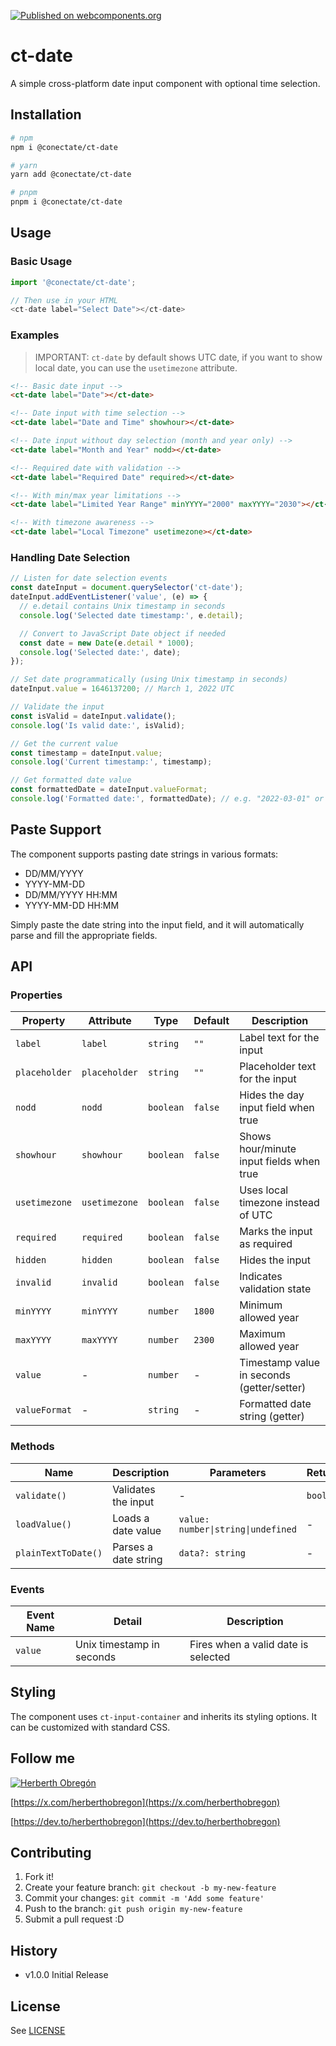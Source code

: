 [![Published on webcomponents.org](https://img.shields.io/badge/webcomponents.org-published-blue.svg)](https://github.com/conectate/ct-date)

# ct-date

A simple cross-platform date input component with optional time selection.

## Installation

```sh
# npm
npm i @conectate/ct-date

# yarn
yarn add @conectate/ct-date

# pnpm
pnpm i @conectate/ct-date
```

## Usage

### Basic Usage

```javascript
import '@conectate/ct-date';

// Then use in your HTML
<ct-date label="Select Date"></ct-date>
```

### Examples

> IMPORTANT: `ct-date` by default shows UTC date, if you want to show local date, you can use the `usetimezone` attribute.

```html
<!-- Basic date input -->
<ct-date label="Date"></ct-date>

<!-- Date input with time selection -->
<ct-date label="Date and Time" showhour></ct-date>

<!-- Date input without day selection (month and year only) -->
<ct-date label="Month and Year" nodd></ct-date>

<!-- Required date with validation -->
<ct-date label="Required Date" required></ct-date>

<!-- With min/max year limitations -->
<ct-date label="Limited Year Range" minYYYY="2000" maxYYYY="2030"></ct-date>

<!-- With timezone awareness -->
<ct-date label="Local Timezone" usetimezone></ct-date>
```

### Handling Date Selection

```javascript
// Listen for date selection events
const dateInput = document.querySelector('ct-date');
dateInput.addEventListener('value', (e) => {
  // e.detail contains Unix timestamp in seconds
  console.log('Selected date timestamp:', e.detail);

  // Convert to JavaScript Date object if needed
  const date = new Date(e.detail * 1000);
  console.log('Selected date:', date);
});

// Set date programmatically (using Unix timestamp in seconds)
dateInput.value = 1646137200; // March 1, 2022 UTC

// Validate the input
const isValid = dateInput.validate();
console.log('Is valid date:', isValid);

// Get the current value
const timestamp = dateInput.value;
console.log('Current timestamp:', timestamp);

// Get formatted date value
const formattedDate = dateInput.valueFormat;
console.log('Formatted date:', formattedDate); // e.g. "2022-03-01" or "2022-03-01T12:30:00Z"
```

## Paste Support

The component supports pasting date strings in various formats:

- DD/MM/YYYY
- YYYY-MM-DD
- DD/MM/YYYY HH:MM
- YYYY-MM-DD HH:MM

Simply paste the date string into the input field, and it will automatically parse and fill the appropriate fields.

## API

### Properties

| Property      | Attribute     | Type      | Default | Description                                |
| ------------- | ------------- | --------- | ------- | ------------------------------------------ |
| `label`       | `label`       | `string`  | `""`    | Label text for the input                   |
| `placeholder` | `placeholder` | `string`  | `""`    | Placeholder text for the input             |
| `nodd`        | `nodd`        | `boolean` | `false` | Hides the day input field when true        |
| `showhour`    | `showhour`    | `boolean` | `false` | Shows hour/minute input fields when true   |
| `usetimezone` | `usetimezone` | `boolean` | `false` | Uses local timezone instead of UTC         |
| `required`    | `required`    | `boolean` | `false` | Marks the input as required                |
| `hidden`      | `hidden`      | `boolean` | `false` | Hides the input                            |
| `invalid`     | `invalid`     | `boolean` | `false` | Indicates validation state                 |
| `minYYYY`     | `minYYYY`     | `number`  | `1800`  | Minimum allowed year                       |
| `maxYYYY`     | `maxYYYY`     | `number`  | `2300`  | Maximum allowed year                       |
| `value`       | -             | `number`  | -       | Timestamp value in seconds (getter/setter) |
| `valueFormat` | -             | `string`  | -       | Formatted date string (getter)             |

### Methods

| Name                | Description          | Parameters                         | Returns   |
| ------------------- | -------------------- | ---------------------------------- | --------- |
| `validate()`        | Validates the input  | -                                  | `boolean` |
| `loadValue()`       | Loads a date value   | `value: number\|string\|undefined` | -         |
| `plainTextToDate()` | Parses a date string | `data?: string`                    | -         |

### Events

| Event Name | Detail                    | Description                         |
| ---------- | ------------------------- | ----------------------------------- |
| `value`    | Unix timestamp in seconds | Fires when a valid date is selected |

## Styling

The component uses `ct-input-container` and inherits its styling options. It can be customized with standard CSS.

## Follow me

[![Herberth Obregón](https://user-images.githubusercontent.com/6503845/74269077-8bc2e100-4cce-11ea-8a6f-1ba34b8b5cf2.jpg)](https://x.com/herberthobregon)

[https://x.com/herberthobregon](https://x.com/herberthobregon)

[https://dev.to/herberthobregon](https://dev.to/herberthobregon)

## Contributing

1. Fork it!
2. Create your feature branch: `git checkout -b my-new-feature`
3. Commit your changes: `git commit -m 'Add some feature'`
4. Push to the branch: `git push origin my-new-feature`
5. Submit a pull request :D

## History

- v1.0.0 Initial Release

## License

See [LICENSE](/LICENSE)
